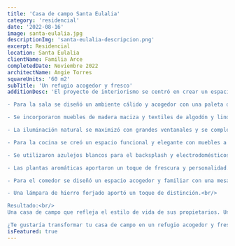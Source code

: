 ```yaml
---
title: 'Casa de campo Santa Eulalia'
category: 'residencial'
date: '2022-08-16'
image: santa-eulalia.jpg
descriptionImg: 'santa-eulalia-descripcion.png'
excerpt: Residencial
location: Santa Eulalia
clientName: Familia Arce
completedDate: Noviembre 2022
architectName: Angie Torres
squareUnits: '60 m2'
subTitle: 'Un refugio acogedor y fresco'
additionDesc: 'El proyecto de interiorismo se centró en crear un espacio acogedor y funcional, utilizando materiales resistentes y duraderos.<br/>

- Para la sala se diseñó un ambiente cálido y acogedor con una paleta de colores neutros y toques café.<br/>

- Se incorporaron muebles de madera maciza y textiles de algodón y lino para mayor comodidad.<br/>

- La iluminación natural se maximizó con grandes ventanales y se complementó con lámparas colgantes.<br/>

- Para la cocina se creó un espacio funcional y elegante con muebles a medida de madera y encimeras de Power Top Carrara.<br/>

- Se utilizaron azulejos blancos para el backsplash y electrodomésticos de última generación.<br/>

- Las plantas aromáticas aportaron un toque de frescura y personalidad.<br/>

- Para el comedor se diseñó un espacio acogedor y familiar con una mesa de madera maciza y sillas tapizadas en tela.<br/>

- Una lámpara de hierro forjado aportó un toque de distinción.<br/>

Resultado:<br/>
Una casa de campo que refleja el estilo de vida de sus propietarios. Un espacio acogedor, funcional y lleno de detalles que invitan a la relajación y el disfrute.<br/><br/>

¿Te gustaría transformar tu casa de campo en un refugio acogedor y fresco?'
isFeatured: true
---
```

